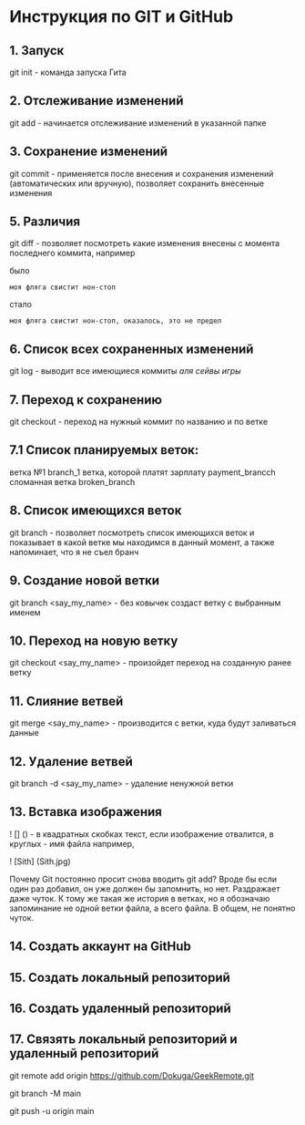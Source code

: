 # Инструкция по GIT и GitHub

## 1. Запуск
git init - команда запуска Гита
## 2. Отслеживание изменений
git add - начинается отслеживание изменений в указанной папке
## 3. Сохранение изменений
git commit - применяется после внесения и сохранения изменений (автоматических или вручную), позволяет сохранить внесенные изменения
## 5. Различия
git diff - позволяет посмотреть какие изменения внесены с момента последнего коммита, например

было
```
моя фляга свистит нон-стоп
```
стало
```
моя фляга свистит нон-стоп, оказалось, это не предел
```
## 6. Список всех сохраненных изменений
git log - выводит все имеющиеся коммиты *аля сейвы игры*

## 7. Переход к сохранению
git checkout - переход на нужный коммит по названию и по ветке

## 7.1 Список планируемых веток:
ветка №1 branch_1
ветка, которой платят зарплату payment_brancch
сломанная ветка broken_branch

## 8. Список имеющихся веток
git branch - позволяет посмотреть список имеющихся веток и показывает в какой ветке мы находимся в данный момент, а также напоминает, что я не съел бранч

## 9. Создание новой ветки
git branch <say_my_name> - без ковычек создаст ветку с выбранным именем 

## 10. Переход на новую ветку
git checkout <say_my_name> - произойдет переход на созданную ранее ветку

## 11. Слияние ветвей
git merge <say_my_name> - производится с ветки, куда будут заливаться данные

## 12. Удаление ветвей
git branch -d <say_my_name> - удаление ненужной ветки

## 13. Вставка изображения
! [] () - в квадратных скобках текст, если изображение отвалится, в круглых - имя файла
например, 

! [Sith] (Sith.jpg)

Почему Git постоянно просит снова вводить git add? Вроде бы если один раз добавил, он уже должен бы запомнить, но нет. Раздражает даже чуток. К тому же такая же история в ветках, но я обозначаю запоминание не одной ветки файла, а всего файла.
В общем, не понятно чуток.

## 14. Создать аккаунт на GitHub
## 15. Cоздать локальный репозиторий
## 16. Создать удаленный репозиторий
## 17. Связять локальный репозиторий и удаленный репозиторий
git remote add origin https://github.com/Dokuga/GeekRemote.git

git branch -M main

git push -u origin main
